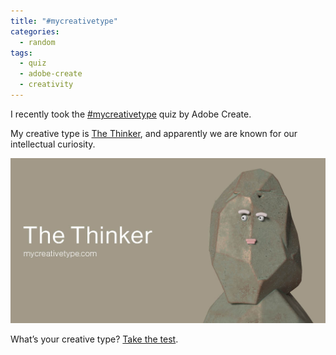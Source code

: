 ```yaml
---
title: "#mycreativetype"
categories:
  - random
tags:
  - quiz
  - adobe-create
  - creativity
---
```


I recently took the [#mycreativetype](https://mycreativetype.com/) quiz by Adobe Create. 

My creative type is [The Thinker](https://mycreativetype.com/type/thinker/), and apparently we are known for our intellectual curiosity. 

![The Thinker. Deep thoughts, big questions.](/../assets/images/The_Thinker.jpg)

What’s your creative type? [Take the test](https://mycreativetype.com/).